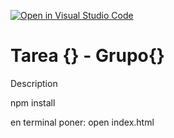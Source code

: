 [![Open in Visual Studio Code](https://classroom.github.com/assets/open-in-vscode-f059dc9a6f8d3a56e377f745f24479a46679e63a5d9fe6f495e02850cd0d8118.svg)](https://classroom.github.com/online_ide?assignment_repo_id=7461303&assignment_repo_type=AssignmentRepo)
# Tarea {} - Grupo{}
Description

npm install

en terminal poner:
open index.html